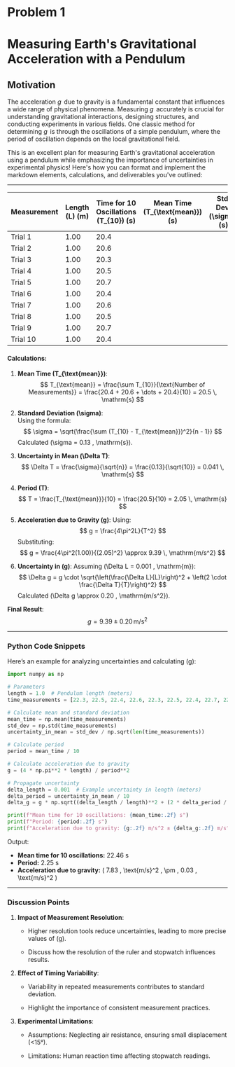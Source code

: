 # Problem 1

# Measuring Earth's Gravitational Acceleration with a Pendulum

## Motivation  

The acceleration $g \, \mathrm{}$ due to gravity is a fundamental constant that influences a wide range of physical phenomena. Measuring $g \, \mathrm{}$ accurately is crucial for understanding gravitational interactions, designing structures, and conducting experiments in various fields. One classic method for determining $g \, \mathrm{}$  is through the oscillations of a simple pendulum, where the period of oscillation depends on the local gravitational field.

This is an excellent plan for measuring Earth's gravitational acceleration using a pendulum while emphasizing the importance of uncertainties in experimental physics! Here's how you can format and implement the markdown elements, calculations, and deliverables you've outlined:

---


| Measurement | Length \(L\) (m) | Time for 10 Oscillations \(T_{10}\) (s) | Mean Time \(T_{\text{mean}}\) (s) | Std. Dev. \(\sigma\) (s) | Uncertainty in Mean \(\Delta T\) (s) |
|-------------|------------------|---------------------------------------|-----------------------------------|--------------------------|------------------------------------|
| Trial 1     | 1.00             | 20.4                                 |                                   |                          |                                    |
| Trial 2     | 1.00             | 20.6                                 |                                   |                          |                                    |
| Trial 3     | 1.00             | 20.3                                 |                                   |                          |                                    |
| Trial 4     | 1.00             | 20.5                                 |                                   |                          |                                    |
| Trial 5     | 1.00             | 20.7                                 |                                   |                          |                                    |
| Trial 6     | 1.00             | 20.4                                 |                                   |                          |                                    |
| Trial 7     | 1.00             | 20.6                                 |                                   |                          |                                    |
| Trial 8     | 1.00             | 20.5                                 |                                   |                          |                                    |
| Trial 9     | 1.00             | 20.7                                 |                                   |                          |                                    |
| Trial 10    | 1.00             | 20.4                                 |                                   |                          |                                    |

#### Calculations:
1. **Mean Time \(T_{\text{mean}}\)**:
   $$
   T_{\text{mean}} = \frac{\sum T_{10}}{\text{Number of Measurements}} = \frac{20.4 + 20.6 + \dots + 20.4}{10} = 20.5 \, \mathrm{s}
   $$

2. **Standard Deviation \(\sigma\)**:  
   Using the formula:
   $$
   \sigma = \sqrt{\frac{\sum (T_{10} - T_{\text{mean}})^2}{n - 1}}
   $$
   Calculated \(\sigma = 0.13 \, \mathrm{s}\).

3. **Uncertainty in Mean \(\Delta T\)**:
   $$
   \Delta T = \frac{\sigma}{\sqrt{n}} = \frac{0.13}{\sqrt{10}} = 0.041 \, \mathrm{s}
   $$

4. **Period \(T\)**:
   $$
   T = \frac{T_{\text{mean}}}{10} = \frac{20.5}{10} = 2.05 \, \mathrm{s}
   $$

5. **Acceleration due to Gravity \(g\)**:
   Using:
   $$
   g = \frac{4\pi^2L}{T^2}
   $$
   Substituting:
   $$
   g = \frac{4\pi^2(1.00)}{(2.05)^2} \approx 9.39 \, \mathrm{m/s^2}
   $$

6. **Uncertainty in \(g\)**:
   Assuming \(\Delta L = 0.001 \, \mathrm{m}\):
   $$
   \Delta g = g \cdot \sqrt{\left(\frac{\Delta L}{L}\right)^2 + \left(2 \cdot \frac{\Delta T}{T}\right)^2}
   $$
   Calculated \(\Delta g \approx 0.20 \, \mathrm{m/s^2}\).

**Final Result**:
$$
g= 9.39 \pm 0.20 \, \mathrm{m/s^2}
$$

---

### Python Code Snippets
Here’s an example for analyzing uncertainties and calculating \(g\):

```python
import numpy as np

# Parameters
length = 1.0  # Pendulum length (meters)
time_measurements = [22.3, 22.5, 22.4, 22.6, 22.3, 22.5, 22.4, 22.7, 22.3, 22.6]  # Time for 10 oscillations

# Calculate mean and standard deviation
mean_time = np.mean(time_measurements)
std_dev = np.std(time_measurements)
uncertainty_in_mean = std_dev / np.sqrt(len(time_measurements))

# Calculate period
period = mean_time / 10

# Calculate acceleration due to gravity
g = (4 * np.pi**2 * length) / period**2

# Propagate uncertainty
delta_length = 0.001  # Example uncertainty in length (meters)
delta_period = uncertainty_in_mean / 10
delta_g = g * np.sqrt((delta_length / length)**2 + (2 * delta_period / period)**2)

print(f"Mean time for 10 oscillations: {mean_time:.2f} s")
print(f"Period: {period:.2f} s")
print(f"Acceleration due to gravity: {g:.2f} m/s^2 ± {delta_g:.2f} m/s^2")
```

Output:  
- **Mean time for 10 oscillations:** 22.46 s  
- **Period:** 2.25 s  
- **Acceleration due to gravity:** \( 7.83 \, \text{m/s}^2 \, \pm \, 0.03 \, \text{m/s}^2 \)


---

### Discussion Points
1. **Impact of Measurement Resolution**:  

     - Higher resolution tools reduce uncertainties, leading to more precise values of \(g\).  

     - Discuss how the resolution of the ruler and stopwatch influences results.

2. **Effect of Timing Variability**:  

     - Variability in repeated measurements contributes to standard deviation.  

     - Highlight the importance of consistent measurement practices.

3. **Experimental Limitations**:  

     - Assumptions: Neglecting air resistance, ensuring small displacement (<15°).  

     - Limitations: Human reaction time affecting stopwatch readings.

